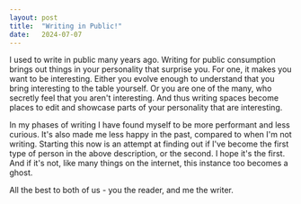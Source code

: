 ```yaml
---
layout: post
title:  "Writing in Public!"
date:   2024-07-07
---
```

I used to write in public many years ago. Writing for public consumption brings out things in your personality that surprise you. For one, it makes you want to be interesting. Either you evolve enough to understand that you bring interesting to the table yourself. Or you are one of the many, who secretly feel that you aren't interesting. And thus writing spaces become places to edit and showcase parts of your personality that are interesting. 

In my phases of writing I have found myself to be more performant and less curious. It's also made me less happy in the past, compared to when I'm not writing. Starting this now is an attempt at finding out if I've become the first type of person in the above description, or the second. I hope it's the first. And if it's not, like many things on the internet, this instance too becomes a ghost. 

All the best to both of us - you the reader, and me the writer. 